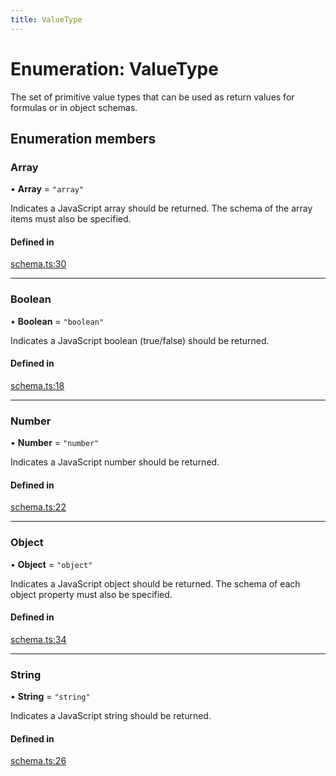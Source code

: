 ```yaml
---
title: ValueType
---
```

# Enumeration: ValueType

The set of primitive value types that can be used as return values for formulas
or in object schemas.

## Enumeration members

### Array

• **Array** = `"array"`

Indicates a JavaScript array should be returned. The schema of the array items must also be specified.

#### Defined in

[schema.ts:30](https://github.com/coda/packs-sdk/blob/main/schema.ts#L30)

___

### Boolean

• **Boolean** = `"boolean"`

Indicates a JavaScript boolean (true/false) should be returned.

#### Defined in

[schema.ts:18](https://github.com/coda/packs-sdk/blob/main/schema.ts#L18)

___

### Number

• **Number** = `"number"`

Indicates a JavaScript number should be returned.

#### Defined in

[schema.ts:22](https://github.com/coda/packs-sdk/blob/main/schema.ts#L22)

___

### Object

• **Object** = `"object"`

Indicates a JavaScript object should be returned. The schema of each object property must also be specified.

#### Defined in

[schema.ts:34](https://github.com/coda/packs-sdk/blob/main/schema.ts#L34)

___

### String

• **String** = `"string"`

Indicates a JavaScript string should be returned.

#### Defined in

[schema.ts:26](https://github.com/coda/packs-sdk/blob/main/schema.ts#L26)
